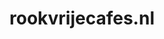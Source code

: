 ---
layout: post
title:  "rookvrijecafes.nl"
internal_url:  "/dutchgov/rookvrijecafes.nl.html"
subdomains_count: 2
all_subdomains_count: 2
urls_count: 2
ssl_rank: 0
http_rank: 75
url_link: /data/rookvrijecafes.nl/urls.txt
all_subdomains_link: /data/rookvrijecafes.nl/all_subdomains.txt
subdomains_link: /data/rookvrijecafes.nl/subdomains.txt
categories: dutchgov
---